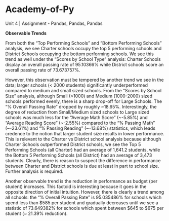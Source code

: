 # Academy-of-Py
Unit 4 | Assignment - Pandas, Pandas, Pandas

**Observable Trends**

  From both the “Top Performing Schools” and ”Bottom Performing Schools” analysis, we see Charter schools occupy the top 5 performing schools and District Schools occupying the bottom performing schools. We see this trend as well under the “Scores by School Type” analysis: Charter Schools display an overall passing rate of 95.10366% while District schools score an overall passing rate of 73.673757%. 

  However, this observation must be tempered by another trend we see in the data; larger schools (< 2000 students) significantly underperformed compared to medium and small sized schools. From the “Scores by School Size” analysis, although Small (<1000) and Medium (1000-2000) sized schools performed evenly, there is a sharp drop-off for Large Schools. The “% Overall Passing Rate” dropped by roughly \~18.65%. Interestingly, the degree of reduction from Small/Medium sized schools to Large sized schools was much less for the “Average Math Score” (\~-5.85%) and “Average Reading Score” (\~-2.55%) compared to the “% Passing Math” (\~-23.61%) and “% Passing Reading” (\~-13.68%) statistics, which leads credence to the notion that larger student size results in lower performance. This is relevant to the Charter vs District school analysis because although Charter Schools outperformed District schools, we see the Top 5 Performing Schools (all Charter) had an average of 1,641.2 students, while the Bottom 5 Performing Schools (all District) had an average of 3,473 students. Clearly, there is reason to suspect the difference in performance between Charter and District schools is due at least in part to school size. Further analysis is required.

  Another observable trend is the reduction in performance as budget (per student) increases. This factoid is interesting because it goes in the opposite direction of initial intuition. However, there is clearly a trend among all schools: the “% Overall Passing Rate” is 95.035486% for schools which spend less than $585 per student and gradually decreases until we see a statistic of 73.649382% for schools which spent between $645 to $675 per student (\~ 21.39% reduction).
